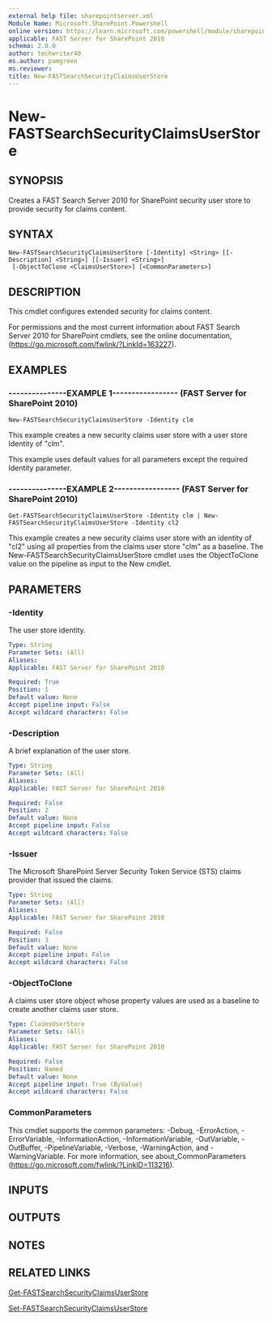 ```yaml
---
external help file: sharepointserver.xml
Module Name: Microsoft.SharePoint.Powershell
online version: https://learn.microsoft.com/powershell/module/sharepoint-server/new-fastsearchsecurityclaimsuserstore
applicable: FAST Server for SharePoint 2010
schema: 2.0.0
author: techwriter40
ms.author: pamgreen
ms.reviewer: 
title: New-FASTSearchSecurityClaimsUserStore
---
```


# New-FASTSearchSecurityClaimsUserStore

## SYNOPSIS
Creates a FAST Search Server 2010 for SharePoint security user store to provide security for claims content.

## SYNTAX

```
New-FASTSearchSecurityClaimsUserStore [-Identity] <String> [[-Description] <String>] [[-Issuer] <String>]
 [-ObjectToClone <ClaimsUserStore>] [<CommonParameters>]
```

## DESCRIPTION
This cmdlet configures extended security for claims content.

For permissions and the most current information about FAST Search Server 2010 for SharePoint cmdlets, see the online documentation, (https://go.microsoft.com/fwlink/?LinkId=163227).

## EXAMPLES

### ---------------EXAMPLE 1----------------- (FAST Server for SharePoint 2010)
```
New-FASTSearchSecurityClaimsUserStore -Identity clm
```

This example creates a new security claims user store with a user store Identity of "clm".

This example uses default values for all parameters except the required Identity parameter.

### ---------------EXAMPLE 2----------------- (FAST Server for SharePoint 2010)
```
Get-FASTSearchSecurityClaimsUserStore -Identity clm | New-FASTSearchSecurityClaimsUserStore -Identity cl2
```

This example creates a new security claims user store with an identity of "cl2" using all properties from the claims user store "clm" as a baseline.
The New-FASTSearchSecurityClaimsUserStore cmdlet uses the ObjectToClone value on the pipeline as input to the New cmdlet.

## PARAMETERS

### -Identity
The user store identity.

```yaml
Type: String
Parameter Sets: (All)
Aliases: 
Applicable: FAST Server for SharePoint 2010

Required: True
Position: 1
Default value: None
Accept pipeline input: False
Accept wildcard characters: False
```

### -Description
A brief explanation of the user store.

```yaml
Type: String
Parameter Sets: (All)
Aliases: 
Applicable: FAST Server for SharePoint 2010

Required: False
Position: 2
Default value: None
Accept pipeline input: False
Accept wildcard characters: False
```

### -Issuer
The Microsoft SharePoint Server Security Token Service (STS) claims provider that issued the claims.

```yaml
Type: String
Parameter Sets: (All)
Aliases: 
Applicable: FAST Server for SharePoint 2010

Required: False
Position: 3
Default value: None
Accept pipeline input: False
Accept wildcard characters: False
```

### -ObjectToClone
A claims user store object whose property values are used as a baseline to create another claims user store.

```yaml
Type: ClaimsUserStore
Parameter Sets: (All)
Aliases: 
Applicable: FAST Server for SharePoint 2010

Required: False
Position: Named
Default value: None
Accept pipeline input: True (ByValue)
Accept wildcard characters: False
```

### CommonParameters
This cmdlet supports the common parameters: -Debug, -ErrorAction, -ErrorVariable, -InformationAction, -InformationVariable, -OutVariable, -OutBuffer, -PipelineVariable, -Verbose, -WarningAction, and -WarningVariable. For more information, see about_CommonParameters (https://go.microsoft.com/fwlink/?LinkID=113216).

## INPUTS

## OUTPUTS

## NOTES

## RELATED LINKS

[Get-FASTSearchSecurityClaimsUserStore](Get-FASTSearchSecurityClaimsUserStore.md)

[Set-FASTSearchSecurityClaimsUserStore](Set-FASTSearchSecurityClaimsUserStore.md)
